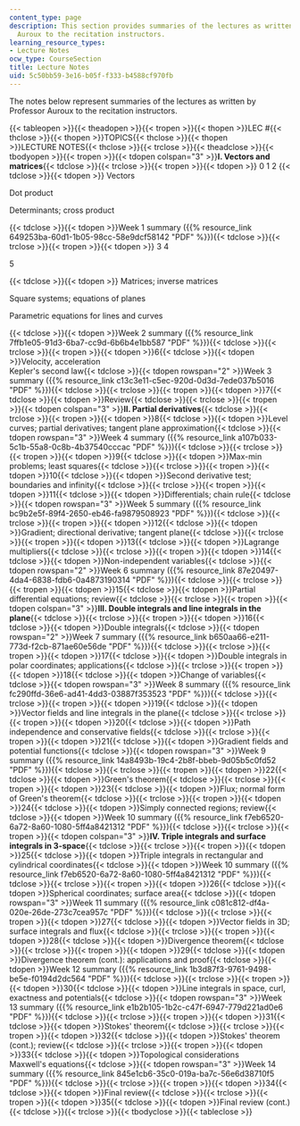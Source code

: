 ```yaml
---
content_type: page
description: This section provides summaries of the lectures as written by Professor
  Auroux to the recitation instructors.
learning_resource_types:
- Lecture Notes
ocw_type: CourseSection
title: Lecture Notes
uid: 5c50bb59-3e16-b05f-f333-b4588cf970fb
---
```

The notes below represent summaries of the lectures as written by Professor Auroux to the recitation instructors.

{{< tableopen >}}{{< theadopen >}}{{< tropen >}}{{< thopen >}}LEC #{{< thclose >}}{{< thopen >}}TOPICS{{< thclose >}}{{< thopen >}}LECTURE NOTES{{< thclose >}}{{< trclose >}}{{< theadclose >}}{{< tbodyopen >}}{{< tropen >}}{{< tdopen colspan="3" >}}**I. Vectors and matrices**{{< tdclose >}}{{< trclose >}}{{< tropen >}}{{< tdopen >}}
0
1
2
{{< tdclose >}}{{< tdopen >}}
Vectors

Dot product

Determinants; cross product

{{< tdclose >}}{{< tdopen >}}Week 1 summary ({{% resource_link 649253ba-60d1-1b05-98cc-58e9dcf58142 "PDF" %}}){{< tdclose >}}{{< trclose >}}{{< tropen >}}{{< tdopen >}}
3
4

5

{{< tdclose >}}{{< tdopen >}}
Matrices; inverse matrices

Square systems; equations of planes

Parametric equations for lines and curves

{{< tdclose >}}{{< tdopen >}}Week 2 summary ({{% resource_link 7ffb1e05-91d3-6ba7-cc9d-6b6b4e1bb587 "PDF" %}}){{< tdclose >}}{{< trclose >}}{{< tropen >}}{{< tdopen >}}6{{< tdclose >}}{{< tdopen >}}Velocity, acceleration  
Kepler's second law{{< tdclose >}}{{< tdopen rowspan="2" >}}Week 3 summary ({{% resource_link c13c3e11-c5ec-920d-0d3d-7ede037b5016 "PDF" %}}){{< tdclose >}}{{< trclose >}}{{< tropen >}}{{< tdopen >}}7{{< tdclose >}}{{< tdopen >}}Review{{< tdclose >}}{{< trclose >}}{{< tropen >}}{{< tdopen colspan="3" >}}**II. Partial derivatives**{{< tdclose >}}{{< trclose >}}{{< tropen >}}{{< tdopen >}}8{{< tdclose >}}{{< tdopen >}}Level curves; partial derivatives; tangent plane approximation{{< tdclose >}}{{< tdopen rowspan="3" >}}Week 4 summary ({{% resource_link a107b033-5c1b-55a8-0c8b-4b37540cccac "PDF" %}}){{< tdclose >}}{{< trclose >}}{{< tropen >}}{{< tdopen >}}9{{< tdclose >}}{{< tdopen >}}Max-min problems; least squares{{< tdclose >}}{{< trclose >}}{{< tropen >}}{{< tdopen >}}10{{< tdclose >}}{{< tdopen >}}Second derivative test; boundaries and infinity{{< tdclose >}}{{< trclose >}}{{< tropen >}}{{< tdopen >}}11{{< tdclose >}}{{< tdopen >}}Differentials; chain rule{{< tdclose >}}{{< tdopen rowspan="3" >}}Week 5 summary ({{% resource_link bc9b2e5f-89f4-2650-eb46-fa9879508923 "PDF" %}}){{< tdclose >}}{{< trclose >}}{{< tropen >}}{{< tdopen >}}12{{< tdclose >}}{{< tdopen >}}Gradient; directional derivative; tangent plane{{< tdclose >}}{{< trclose >}}{{< tropen >}}{{< tdopen >}}13{{< tdclose >}}{{< tdopen >}}Lagrange multipliers{{< tdclose >}}{{< trclose >}}{{< tropen >}}{{< tdopen >}}14{{< tdclose >}}{{< tdopen >}}Non-independent variables{{< tdclose >}}{{< tdopen rowspan="2" >}}Week 6 summary ({{% resource_link 87e20497-4da4-6838-fdb6-0a4873190314 "PDF" %}}){{< tdclose >}}{{< trclose >}}{{< tropen >}}{{< tdopen >}}15{{< tdclose >}}{{< tdopen >}}Partial differential equations; review{{< tdclose >}}{{< trclose >}}{{< tropen >}}{{< tdopen colspan="3" >}}**III. Double integrals and line integrals in the plane**{{< tdclose >}}{{< trclose >}}{{< tropen >}}{{< tdopen >}}16{{< tdclose >}}{{< tdopen >}}Double integrals{{< tdclose >}}{{< tdopen rowspan="2" >}}Week 7 summary ({{% resource_link b650aa66-e211-773d-f2cb-871ae60e56de "PDF" %}}){{< tdclose >}}{{< trclose >}}{{< tropen >}}{{< tdopen >}}17{{< tdclose >}}{{< tdopen >}}Double integrals in polar coordinates; applications{{< tdclose >}}{{< trclose >}}{{< tropen >}}{{< tdopen >}}18{{< tdclose >}}{{< tdopen >}}Change of variables{{< tdclose >}}{{< tdopen rowspan="3" >}}Week 8 summary ({{% resource_link fc290ffd-36e6-ad41-4dd3-03887f353523 "PDF" %}}){{< tdclose >}}{{< trclose >}}{{< tropen >}}{{< tdopen >}}19{{< tdclose >}}{{< tdopen >}}Vector fields and line integrals in the plane{{< tdclose >}}{{< trclose >}}{{< tropen >}}{{< tdopen >}}20{{< tdclose >}}{{< tdopen >}}Path independence and conservative fields{{< tdclose >}}{{< trclose >}}{{< tropen >}}{{< tdopen >}}21{{< tdclose >}}{{< tdopen >}}Gradient fields and potential functions{{< tdclose >}}{{< tdopen rowspan="3" >}}Week 9 summary ({{% resource_link 14a8493b-19c4-2b8f-bbeb-9d05b5c0fd52 "PDF" %}}){{< tdclose >}}{{< trclose >}}{{< tropen >}}{{< tdopen >}}22{{< tdclose >}}{{< tdopen >}}Green's theorem{{< tdclose >}}{{< trclose >}}{{< tropen >}}{{< tdopen >}}23{{< tdclose >}}{{< tdopen >}}Flux; normal form of Green's theorem{{< tdclose >}}{{< trclose >}}{{< tropen >}}{{< tdopen >}}24{{< tdclose >}}{{< tdopen >}}Simply connected regions; review{{< tdclose >}}{{< tdopen >}}Week 10 summary ({{% resource_link f7eb6520-6a72-8a60-1080-5ff4a8421312 "PDF" %}}){{< tdclose >}}{{< trclose >}}{{< tropen >}}{{< tdopen colspan="3" >}}**IV. Triple integrals and surface integrals in 3-space**{{< tdclose >}}{{< trclose >}}{{< tropen >}}{{< tdopen >}}25{{< tdclose >}}{{< tdopen >}}Triple integrals in rectangular and cylindrical coordinates{{< tdclose >}}{{< tdopen >}}Week 10 summary ({{% resource_link f7eb6520-6a72-8a60-1080-5ff4a8421312 "PDF" %}}){{< tdclose >}}{{< trclose >}}{{< tropen >}}{{< tdopen >}}26{{< tdclose >}}{{< tdopen >}}Spherical coordinates; surface area{{< tdclose >}}{{< tdopen rowspan="3" >}}Week 11 summary ({{% resource_link c081c812-df4a-020e-26de-273c7cea957c "PDF" %}}){{< tdclose >}}{{< trclose >}}{{< tropen >}}{{< tdopen >}}27{{< tdclose >}}{{< tdopen >}}Vector fields in 3D; surface integrals and flux{{< tdclose >}}{{< trclose >}}{{< tropen >}}{{< tdopen >}}28{{< tdclose >}}{{< tdopen >}}Divergence theorem{{< tdclose >}}{{< trclose >}}{{< tropen >}}{{< tdopen >}}29{{< tdclose >}}{{< tdopen >}}Divergence theorem (cont.): applications and proof{{< tdclose >}}{{< tdopen >}}Week 12 summary ({{% resource_link 1b3d87f3-9761-9498-be5e-f0194d2dc564 "PDF" %}}){{< tdclose >}}{{< trclose >}}{{< tropen >}}{{< tdopen >}}30{{< tdclose >}}{{< tdopen >}}Line integrals in space, curl, exactness and potentials{{< tdclose >}}{{< tdopen rowspan="3" >}}Week 13 summary ({{% resource_link e1b2b105-1b2c-c47f-6947-779d221ad0e6 "PDF" %}}){{< tdclose >}}{{< trclose >}}{{< tropen >}}{{< tdopen >}}31{{< tdclose >}}{{< tdopen >}}Stokes' theorem{{< tdclose >}}{{< trclose >}}{{< tropen >}}{{< tdopen >}}32{{< tdclose >}}{{< tdopen >}}Stokes' theorem (cont.); review{{< tdclose >}}{{< trclose >}}{{< tropen >}}{{< tdopen >}}33{{< tdclose >}}{{< tdopen >}}Topological considerations  
Maxwell's equations{{< tdclose >}}{{< tdopen rowspan="3" >}}Week 14 summary ({{% resource_link 845e1cb6-35c0-019a-ba7c-56e6d38710f5 "PDF" %}}){{< tdclose >}}{{< trclose >}}{{< tropen >}}{{< tdopen >}}34{{< tdclose >}}{{< tdopen >}}Final review{{< tdclose >}}{{< trclose >}}{{< tropen >}}{{< tdopen >}}35{{< tdclose >}}{{< tdopen >}}Final review (cont.){{< tdclose >}}{{< trclose >}}{{< tbodyclose >}}{{< tableclose >}}
